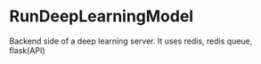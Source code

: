 # RunDeepLearningModel
Backend side of a deep learning server. It uses redis, redis queue, flask(API)
